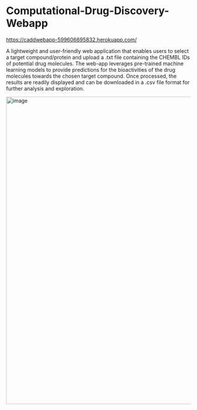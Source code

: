 # Computational-Drug-Discovery-Webapp
https://caddwebapp-599606695832.herokuapp.com/

A lightweight and user-friendly web application that enables users to select a target compound/protein and upload a .txt file containing the CHEMBL IDs of potential drug molecules. The web-app leverages pre-trained machine learning models to provide predictions for the bioactivities of the drug molecules towards the chosen target compound. Once processed, the results are readily displayed and can be downloaded in a .csv file format for further analysis and exploration.

<img width="836" alt="image" src="https://github.com/Curtis-Wu/Computational-Drug-Discovery-Webapp/assets/132332761/86681cc4-f02e-4d22-ae14-aa6d0f76aa5b">

